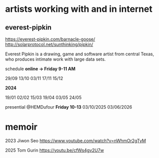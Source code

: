 
# artists working with and in internet

## everest-pipkin

https://everest-pipkin.com/barnacle-goose/
http://solarprotocol.net/sunthinking/pipkin/

Everest Pipkin is a drawing, game and software artist from central Texas, who produces intimate work with large data sets.

schedule 
**online -> Friday 9-11 AM**

29/09
13/10
03/11
17/11
15/12

**2024** 

19/01
02/02
15/03
19/04
03/05
24/05

presential @HEMDufour
**Friday 10-13**
03/10/2025
03/06/2026


# memoir


2023
Jiwon Seo
https://www.youtube.com/watch?v=nWhmOr2gTyM


2025
Tom Gurin
https://youtu.be/cfWs4gv2U7w


